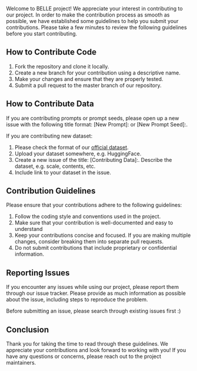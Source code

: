Welcome to BELLE project! We appreciate your interest in contributing to our project.
In order to make the contribution process as smooth as possible, we have established some
guidelines to help you submit your contributions. Please take a few minutes to review the
following guidelines before you start contributing.


## How to Contribute Code

1. Fork the repository and clone it locally.
2. Create a new branch for your contribution using a descriptive name.
3. Make your changes and ensure that they are properly tested.
4. Submit a pull request to the master branch of our repository.


## How to Contribute Data

If you are contributing prompts or prompt seeds, please open up a new issue with the following
title format: [New Prompt]: or [New Prompt Seed]:.

If you are contributing new dataset:

1. Please check the format of our [official dataset](https://huggingface.co/datasets/BelleGroup/train_2M_CN).
2. Upload your dataset somewhere, e.g. HuggingFace.
3. Create a new issue of the title: [Contributing Data]:. Describe the dataset, e.g. scale, contents, etc.
4. Include link to your dataset in the issue.


## Contribution Guidelines

Please ensure that your contributions adhere to the following guidelines:

1. Follow the coding style and conventions used in the project.
2. Make sure that your contribution is well-documented and easy to understand
3. Keep your contributions concise and focused. If you are making multiple changes, consider breaking them into separate pull requests.
4. Do not submit contributions that include proprietary or confidential information.


## Reporting Issues

If you encounter any issues while using our project, please report them through our issue
tracker. Please provide as much information as possible about the issue, including steps
to reproduce the problem.

Before submitting an issue, please search through existing issues first :)


## Conclusion

Thank you for taking the time to read through these guidelines. We appreciate your
contributions and look forward to working with you! If you have any questions or concerns,
please reach out to the project maintainers.
